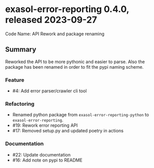 # exasol-error-reporting 0.4.0, released 2023-09-27

Code Name: API Rework and package renaming 

## Summary

Reworked the API to be more pythonic and easier to parse. Also the package has
been renamed in order to fit the pypi naming scheme.

### Feature
  - #4: Add error parser/crawler cli tool

### Refactoring

  - Renamed python package from `exasol-error-reporting-python` to  `exasol-error-reporting`.
  - #19: Rework error reporting API
  - #17: Removed setup.py and updated poetry in actions

### Documentation

  - #22: Update documentation
  - #16: Add note on pypi to README


